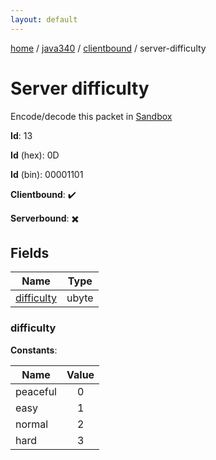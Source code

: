 ```yaml
---
layout: default
---
```


[home](/)  /  [java340](/protocol/java340)  /  [clientbound](/protocol/java340/clientbound)  /  server-difficulty

# Server difficulty

Encode/decode this packet in [Sandbox](../../../sandbox/java340#clientbound.server_difficulty)

**Id**: 13

**Id** (hex): 0D

**Id** (bin): 00001101

**Clientbound**: ✔️

**Serverbound**: ✖️

## Fields

Name | Type
---|---
[difficulty](#difficulty) | ubyte

### difficulty

**Constants**:

Name | Value
---|:---:
peaceful | 0
easy | 1
normal | 2
hard | 3
